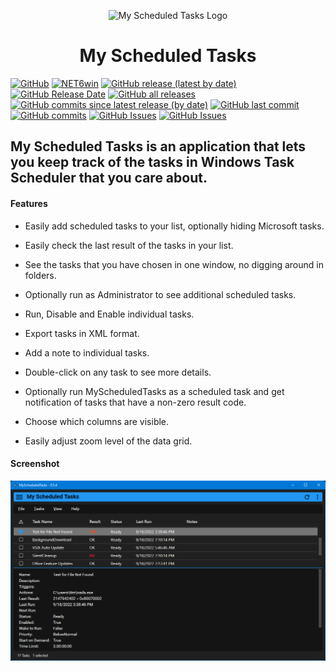 <p align="center">
  <a target="_blank" rel="noopener noreferrer">
    <img width="128" src="https://github.com/Timthreetwelve/MyScheduledTasks/assets/43152358/044e6aeb-d82e-4154-a6a4-a4607fe047bc" alt="My Scheduled Tasks Logo">
  </a>
</p>
<h1 align="center">
  My Scheduled Tasks
</h1>

[![GitHub](https://img.shields.io/github/license/Timthreetwelve/MyScheduledTasks?style=plastic)](https://github.com/Timthreetwelve/MyScheduledTasks/blob/main/LICENSE)
[![NET6win](https://img.shields.io/badge/.NET-6.0--Windows-blueviolet?style=plastic)](https://dotnet.microsoft.com/en-us/download)
[![GitHub release (latest by date)](https://img.shields.io/github/v/release/Timthreetwelve/MyScheduledTasks?style=plastic)](https://github.com/Timthreetwelve/MyScheduledTasks/releases/latest)
[![GitHub Release Date](https://img.shields.io/github/release-date/timthreetwelve/MyScheduledTasks?style=plastic&color=orange)](https://github.com/Timthreetwelve/MyScheduledTasks/releases/latest)
[![GitHub all releases](https://img.shields.io/github/downloads/Timthreetwelve/MyScheduledTasks/total?style=plastic)](https://github.com/Timthreetwelve/MyScheduledTasks/releases)
[![GitHub commits since latest release (by date)](https://img.shields.io/github/commits-since/timthreetwelve/MyScheduledTasks/latest?style=plastic)](https://github.com/Timthreetwelve/MyScheduledTasks/commits/main)
[![GitHub last commit](https://img.shields.io/github/last-commit/timthreetwelve/MyScheduledTasks?style=plastic)](https://github.com/Timthreetwelve/MyScheduledTasks/commits/main)
[![GitHub commits](https://img.shields.io/github/commit-activity/m/timthreetwelve/MyScheduledTasks)](https://github.com/Timthreetwelve/MyScheduledTasks/commits/main)
[![GitHub Issues](https://img.shields.io/github/issues/timthreetwelve/MyScheduledTasks?style=plastic&color=orangered)](https://github.com/Timthreetwelve/MyScheduledTasks/issues)
[![GitHub Issues](https://img.shields.io/github/issues-closed/timthreetwelve/MyScheduledTasks?style=plastic&color=slateblue)](https://github.com/Timthreetwelve/MyScheduledTasks/issues)

## My Scheduled Tasks is an application that lets you keep track of the tasks in Windows Task Scheduler that <b>you</b> care about.

#### Features

* Easily add scheduled tasks to your list, optionally hiding Microsoft tasks.

* Easily check the last result of the tasks in your list.

* See the tasks that you have chosen in one window, no digging around in folders.

* Optionally run as Administrator to see additional scheduled tasks.

* Run, Disable and Enable individual tasks.

* Export tasks in XML format.

* Add a note to individual tasks.

* Double-click on any task to see more details.

* Optionally run MyScheduledTasks as a scheduled task and get notification of tasks that have a non-zero result code.

* Choose which columns are visible.

* Easily adjust zoom level of the data grid.

#### Screenshot
![Screenshot](/Images/MyScheduledTasks.png)
